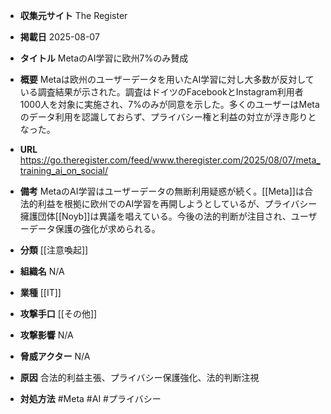 - **収集元サイト**
The Register

- **掲載日**
2025-08-07

- **タイトル**
MetaのAI学習に欧州7%のみ賛成

- **概要**
Metaは欧州のユーザーデータを用いたAI学習に対し大多数が反対している調査結果が示された。調査はドイツのFacebookとInstagram利用者1000人を対象に実施され、7%のみが同意を示した。多くのユーザーはMetaのデータ利用を認識しておらず、プライバシー権と利益の対立が浮き彫りとなった。

- **URL**
https://go.theregister.com/feed/www.theregister.com/2025/08/07/meta_training_ai_on_social/

- **備考**
MetaのAI学習はユーザーデータの無断利用疑惑が続く。[[Meta]]は合法的利益を根拠に欧州でのAI学習を再開しようとしているが、プライバシー擁護団体[[Noyb]]は異議を唱えている。今後の法的判断が注目され、ユーザーデータ保護の強化が求められる。

- **分類**
[[注意喚起]]

- **組織名**
N/A

- **業種**
[[IT]]

- **攻撃手口**
[[その他]]

- **攻撃影響**
N/A

- **脅威アクター**
N/A

- **原因**
合法的利益主張、プライバシー保護強化、法的判断注視

- **対処方法**
#Meta #AI #プライバシー

